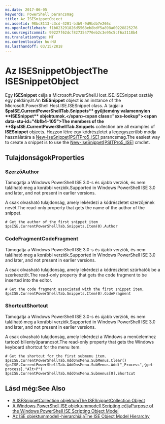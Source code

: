 ```yaml
---
ms.date: 2017-06-05
keywords: PowerShell parancsmag
title: Az ISESnippetObject
ms.assetid: 98bc8113-c3cd-4201-bdb9-9d9bdb7e266c
ms.openlocfilehash: f1b023291826d5568eb8bdf5a898a00228825276
ms.sourcegitcommit: 99227f62dcf827354770eb2c3e95c5cf6a3118b4
ms.translationtype: MT
ms.contentlocale: hu-HU
ms.lasthandoff: 03/15/2018
---
```

# <a name="the-isesnippetobject"></a><span data-ttu-id="4b1b4-103">Az ISESnippetObject</span><span class="sxs-lookup"><span data-stu-id="4b1b4-103">The ISESnippetObject</span></span>
  <span data-ttu-id="4b1b4-104">Egy **ISESnippet** célja a Microsoft.PowerShell.Host.ISE.ISESnippet osztály egy példányát.</span><span class="sxs-lookup"><span data-stu-id="4b1b4-104">An **ISESnippet** object is an instance of the Microsoft.PowerShell.Host.ISE.ISESnippet class.</span></span> <span data-ttu-id="4b1b4-105">A tagjai a **$psISE.CurrentPowerShellTab.Snippets** gyűjtemény valamennyien **ISESnippet** objektumok.</span><span class="sxs-lookup"><span data-stu-id="4b1b4-105">The members of the **$psISE.CurrentPowerShellTab.Snippets** collection are all examples of **ISESnippet** objects.</span></span> <span data-ttu-id="4b1b4-106">Hozzon létre egy kódrészletet a legegyszerűbb módja használatára a [New-IseSnippet&#91;PSITPro5_ISE&#93; ](https://technet.microsoft.com/library/0a6339a3-2683-4a8e-8929-90ad9a95c3e0) parancsmag.</span><span class="sxs-lookup"><span data-stu-id="4b1b4-106">The easiest way to create a snippet is to use the [New-IseSnippet&#91;PSITPro5_ISE&#93;](https://technet.microsoft.com/library/0a6339a3-2683-4a8e-8929-90ad9a95c3e0) cmdlet.</span></span>

## <a name="properties"></a><span data-ttu-id="4b1b4-107">Tulajdonságok</span><span class="sxs-lookup"><span data-stu-id="4b1b4-107">Properties</span></span>

### <a name="author"></a><span data-ttu-id="4b1b4-108">Szerző</span><span class="sxs-lookup"><span data-stu-id="4b1b4-108">Author</span></span>
  <span data-ttu-id="4b1b4-109">Támogatja a Windows PowerShell ISE 3.0-s és újabb verziók, és nem található meg a korábbi verziók.</span><span class="sxs-lookup"><span data-stu-id="4b1b4-109">Supported in Windows PowerShell ISE 3.0 and later, and not present in earlier versions.</span></span>

 <span data-ttu-id="4b1b4-110">A csak olvasható tulajdonság, amely lekérdezi a kódrészletet szerzőjének nevét.</span><span class="sxs-lookup"><span data-stu-id="4b1b4-110">The read-only property that gets the name of the author of the snippet.</span></span>

```
# Get the author of the first snippet item
$psISE.CurrentPowerShellTab.Snippets.Item(0).Author

```

### <a name="codefragment"></a><span data-ttu-id="4b1b4-111">CodeFragment</span><span class="sxs-lookup"><span data-stu-id="4b1b4-111">CodeFragment</span></span>
  <span data-ttu-id="4b1b4-112">Támogatja a Windows PowerShell ISE 3.0-s és újabb verziók, és nem található meg a korábbi verziók.</span><span class="sxs-lookup"><span data-stu-id="4b1b4-112">Supported in Windows PowerShell ISE 3.0 and later, and not present in earlier versions.</span></span>

 <span data-ttu-id="4b1b4-113">A csak olvasható tulajdonság, amely lekérdezi a kódrészletet szúrhatók be a szerkesztőt.</span><span class="sxs-lookup"><span data-stu-id="4b1b4-113">The read-only property that gets the code fragment to be inserted into the editor.</span></span>

```
# Get the code fragment associated with the first snippet item.
$psISE.CurrentPowerShellTab.Snippets.Item(0).CodeFragment

```

### <a name="shortcut"></a><span data-ttu-id="4b1b4-114">Shortcut</span><span class="sxs-lookup"><span data-stu-id="4b1b4-114">Shortcut</span></span>
  <span data-ttu-id="4b1b4-115">Támogatja a Windows PowerShell ISE 3.0-s és újabb verziók, és nem található meg a korábbi verziók.</span><span class="sxs-lookup"><span data-stu-id="4b1b4-115">Supported in Windows PowerShell ISE 3.0 and later, and not present in earlier versions.</span></span>

 <span data-ttu-id="4b1b4-116">A csak olvasható tulajdonság, amely lekérdezi a Windows a menüelemhez tartozó billentyűparancsot.</span><span class="sxs-lookup"><span data-stu-id="4b1b4-116">The read-only property that gets the Windows keyboard shortcut for the menu item.</span></span>

```
# Get the shortcut for the first submenu item.
$psISE.CurrentPowerShellTab.AddOnsMenu.SubMenus.Clear()
$psISE.CurrentPowerShellTab.AddOnsMenu.SubMenus.Add("_Process",{get-process},"Alt+P")
$psISE.CurrentPowerShellTab.AddOnsMenu.Submenus[0].Shortcut
```

## <a name="see-also"></a><span data-ttu-id="4b1b4-117">Lásd még:</span><span class="sxs-lookup"><span data-stu-id="4b1b4-117">See Also</span></span>
- [<span data-ttu-id="4b1b4-118">A ISESnippetCollection objektum</span><span class="sxs-lookup"><span data-stu-id="4b1b4-118">The ISESnippetCollection Object</span></span>](The-ISESnippetCollection-Object.md)
- [<span data-ttu-id="4b1b4-119">A Windows PowerShell ISE objektummodell Scripting célja</span><span class="sxs-lookup"><span data-stu-id="4b1b4-119">Purpose of the Windows PowerShell ISE Scripting Object Model</span></span>](purpose-of-the-windows-powershell-ise-scripting-object-model.md)
- [<span data-ttu-id="4b1b4-120">Az ISE objektummodell-hierarchiája</span><span class="sxs-lookup"><span data-stu-id="4b1b4-120">The ISE Object Model Hierarchy</span></span>](The-ISE-Object-Model-Hierarchy.md)
